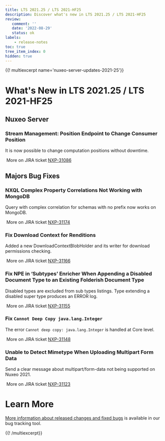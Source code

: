 ```yaml
---
title: LTS 2021.25 / LTS 2021-HF25
description: Discover what's new in LTS 2021.25 / LTS 2021-HF25
review:
   comment: ''
   date: '2022-08-29'
   status: ok
labels:
    - release-notes
toc: true
tree_item_index: 0
hidden: true
---
```


{{! multiexcerpt name='nuxeo-server-updates-2021-25'}}
# What's New in LTS 2021.25 / LTS 2021-HF25

## Nuxeo Server

### Stream Management: Position Endpoint to Change Consumer Position

It is now possible to change computation positions without downtime.

<i class="fa fa-long-arrow-right" aria-hidden="true"></i>&nbsp;More on JIRA ticket [NXP-31086](https://jira.nuxeo.com/browse/NXP-31086)

## Majors Bug Fixes

### NXQL Complex Property Correlations Not Working with MongoDB

Query with complex correlation for schemas with no prefix now works on MongoDB.

<i class="fa fa-long-arrow-right" aria-hidden="true"></i>&nbsp;More on JIRA ticket [NXP-31174](https://jira.nuxeo.com/browse/NXP-31174)

### Fix Download Context for Renditions

Added a new DownloadContextBlobHolder and its writer for download permissions checking.

<i class="fa fa-long-arrow-right" aria-hidden="true"></i>&nbsp;More on JIRA ticket [NXP-31166](https://jira.nuxeo.com/browse/NXP-31166)

### Fix NPE in ‘Subtypes’ Enricher When Appending a Disabled Document Type to an Existing Folderish Document Type

Disabled types are excluded from sub types listings. Type extending a disabled super type produces an ERROR log.

<i class="fa fa-long-arrow-right" aria-hidden="true"></i>&nbsp;More on JIRA ticket [NXP-31155](https://jira.nuxeo.com/browse/NXP-31155)

### Fix `Cannot Deep Copy java.lang.Integer`

The error `Cannot deep copy: java.lang.Integer` is handled at Core level.

<i class="fa fa-long-arrow-right" aria-hidden="true"></i>&nbsp;More on JIRA ticket [NXP-31148](https://jira.nuxeo.com/browse/NXP-31148)

### Unable to Detect Mimetype When Uploading Multipart Form Data

Send a clear message about multipart/form-data not being supported on Nuxeo 2021.

<i class="fa fa-long-arrow-right" aria-hidden="true"></i>&nbsp;More on JIRA ticket [NXP-31123](https://jira.nuxeo.com/browse/NXP-31123)

# Learn More

[More information about released changes and fixed bugs](https://jira.nuxeo.com/secure/ReleaseNote.jspa?projectId=10011&version=21753) is available in our bug tracking tool.

{{! /multiexcerpt}}
